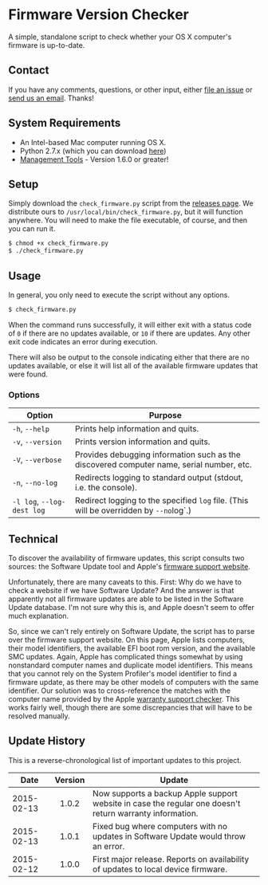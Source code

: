 Firmware Version Checker
========================

A simple, standalone script to check whether your OS X computer's firmware is up-to-date.

## Contact

If you have any comments, questions, or other input, either [file an issue](../../issues) or [send us an email](mailto:mlib-its-mac-github@lists.utah.edu). Thanks!

## System Requirements

* An Intel-based Mac computer running OS X.
* Python 2.7.x (which you can download [here](https://www.python.org/download/))
* [Management Tools](https://github.com/univ-of-utah-marriott-library-apple/management_tools) - Version 1.6.0 or greater!

## Setup

Simply download the `check_firmware.py` script from the [releases page](../../releases). We distribute ours to `/usr/local/bin/check_firmware.py`, but it will function anywhere. You will need to make the file executable, of course, and then you can run it.

```bash
$ chmod +x check_firmware.py
$ ./check_firmware.py
```

## Usage

In general, you only need to execute the script without any options.

```bash
$ check_firmware.py
```

When the command runs successfully, it will either exit with a status code of `0` if there are no updates available, or `10` if there are updates. Any other exit code indicates an error during execution.

There will also be output to the console indicating either that there are no updates available, or else it will list all of the available firmware updates that were found.

### Options

| Option | Purpose |
|--------|---------|
| `-h`, `--help` | Prints help information and quits. |
| `-v`, `--version` | Prints version information and quits. |
| `-V`, `--verbose` | Provides debugging information such as the discovered computer name, serial number, etc. |
| `-n`, `--no-log` | Redirects logging to standard output (stdout, i.e. the console). |
| `-l log`, `--log-dest log` | Redirect logging to the specified `log` file. (This will be overridden by `--no`log`.) |

## Technical

To discover the availability of firmware updates, this script consults two sources: the Software Update tool and Apple's [firmware support website](http://support.apple.com/en-us/HT201518).

Unfortunately, there are many caveats to this. First: Why do we have to check a website if we have Software Update? And the answer is that apparently not all firmware updates are able to be listed in the Software Update database. I'm not sure why this is, and Apple doesn't seem to offer much explanation.

So, since we can't rely entirely on Software Update, the script has to parse over the firmware support website. On this page, Apple lists computers, their model identifiers, the available EFI boot rom version, and the available SMC updates. Again, Apple has complicated things somewhat by using nonstandard computer names and duplicate model identifiers. This means that you cannot rely on the System Profiler's model identifier to find a firmware update, as there may be other models of computers with the same identifier. Our solution was to cross-reference the matches with the computer name provided by the Apple [warranty support checker](https://selfsolve.apple.com/). This works fairly well, though there are some discrepancies that will have to be resolved manually.

## Update History

This is a reverse-chronological list of important updates to this project.

| Date | Version | Update |
|------|:-------:|--------|
| 2015-02-13 | 1.0.2 | Now supports a backup Apple support website in case the regular one doesn't return warranty information. |
| 2015-02-13 | 1.0.1 | Fixed bug where computers with no updates in Software Update would throw an error. |
| 2015-02-12 | 1.0.0 | First major release. Reports on availability of updates to local device firmware. |
